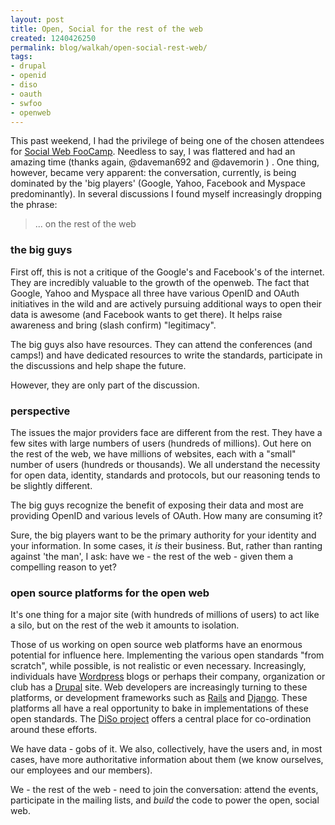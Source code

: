 ```yaml
---
layout: post
title: Open, Social for the rest of the web
created: 1240426250
permalink: blog/walkah/open-social-rest-web/
tags:
- drupal
- openid
- diso
- oauth
- swfoo
- openweb
---
```

This past weekend, I had the privilege of being one of the chosen attendees for [Social Web FooCamp](http://swfoo09.pbwiki.com/). Needless to say, I was flattered and had an amazing time (thanks again, @daveman692 and @davemorin ) . One thing, however, became very apparent: the conversation, currently, is being dominated by the 'big players' (Google, Yahoo, Facebook and Myspace predominantly). In several discussions I found myself increasingly dropping the phrase:

> ... on the rest of the web

### the big guys ###

First off, this is not a critique of the Google's and Facebook's of the internet. They are incredibly valuable to the growth of the openweb. The fact that Google, Yahoo and Myspace all three have various OpenID and OAuth initiatives in the wild and are actively pursuing additional ways to open their data is awesome (and Facebook wants to get there). It helps raise awareness and bring (slash confirm) "legitimacy".

The big guys also have resources. They can attend the conferences (and camps!) and have dedicated resources to write the standards, participate in the discussions and help shape the future.

However, they are only part of the discussion.

### perspective ###

The issues the major providers face are different from the rest. They have a few sites with large numbers of users (hundreds of millions). Out here on the rest of the web, we have millions of websites, each with a "small" number of users (hundreds or thousands). We all understand the necessity for open data, identity, standards and protocols, but our reasoning tends to be slightly different.

The big guys recognize the benefit of exposing their data and most are providing OpenID and various levels of OAuth. How many are consuming it?

Sure, the big players want to be the primary authority for your identity and your information. In some cases, it *is* their business. But, rather than ranting against 'the man', I ask: have we - the rest of the web - given them a compelling reason to yet?

### open source platforms for the open web ###

It's one thing for a major site (with hundreds of millions of users) to act like a silo, but on the rest of the web it amounts to isolation.

Those of us working on open source web platforms have an enormous potential for influence here. Implementing the various open standards "from scratch", while possible, is not realistic or even necessary. Increasingly, individuals have [Wordpress](http://wordpress.org/) blogs or perhaps their company, organization or club has a [Drupal](http://drupal.org/) site. Web developers are increasingly turning to these platforms, or development frameworks such as [Rails](http://rubyonrails.org/) and [Django](http://www.djangoproject.com/). These platforms all have a real opportunity to bake in implementations of these open standards. The [DiSo project](http://diso-project.org/) offers a central place for co-ordination around these efforts.

We have data - gobs of it. We also, collectively, have the users and, in most cases, have more authoritative information about them (we know ourselves, our employees and our members).

We - the rest of the web - need to join the conversation: attend the events, participate in the mailing lists, and *build* the code to power the open, social web.
